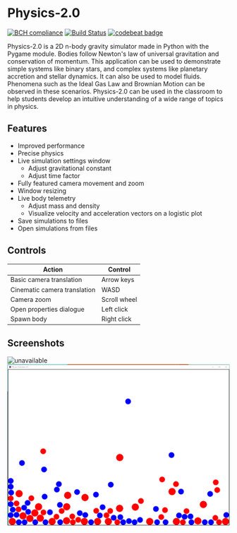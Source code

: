 # Physics-2.0

[![BCH compliance](https://bettercodehub.com/edge/badge/rschwa6308/Physics-2.0?branch=master)](https://bettercodehub.com/)
[![Build Status](https://travis-ci.org/StardustGogeta/Physics-2.0.svg?branch=master)](https://travis-ci.org/StardustGogeta/Physics-2.0)
[![codebeat badge](https://codebeat.co/badges/fbb5d077-aa9f-4979-bbe8-89c9ae36d160)](https://codebeat.co/projects/github-com-stardustgogeta-physics-2-0-master)

Physics-2.0 is a 2D n-body gravity simulator made in Python with the Pygame module. Bodies follow Newton's law of universal gravitation and conservation of momentum. This application can be used to demonstrate simple systems like binary stars, and complex systems like planetary accretion and stellar dynamics. It can also be used to model fluids. Phenomena such as the Ideal Gas Law and Brownian Motion can be observed in these scenarios. Physics-2.0 can be used in the classroom to help students develop an intuitive understanding of a wide range of topics in physics. 

## Features
- Improved performance
- Precise physics
- Live simulation settings window
  - Adjust gravitational constant
  - Adjust time factor
- Fully featured camera movement and zoom
- Window resizing
- Live body telemetry
   - Adjust mass and density
   - Visualize velocity and acceleration vectors on a logistic plot
- Save simulations to files
- Open simulations from files


## Controls
Action | Control
---|---
Basic camera translation | Arrow keys
Cinematic camera translation | WASD
Camera zoom | Scroll wheel
Open properties dialogue | Left click
Spawn body | Right click


## Screenshots
![unavailable](https://github.com/rschwa6308/Physics-2.0/blob/master/Screenshots/screenshot_0.PNG "Screenshot 0")
![unavailable](https://github.com/rschwa6308/Physics-2.0/blob/master/Screenshots/screenshot_1.PNG "Screenshot 1")
